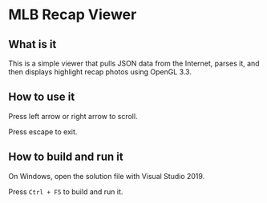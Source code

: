 # MLB Recap Viewer

## What is it

This is a simple viewer that pulls JSON data from the Internet, parses it, and then displays highlight recap photos using OpenGL 3.3.

## How to use it

Press left arrow or right arrow to scroll.

Press escape to exit.

## How to build and run it

On Windows, open the solution file with Visual Studio 2019.

Press `Ctrl + F5` to build and run it.
